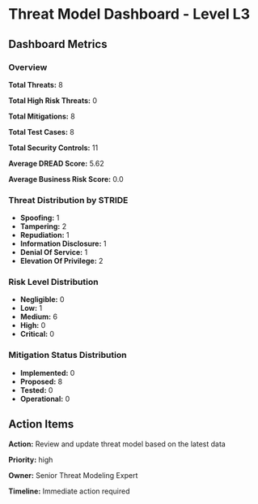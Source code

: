 # Threat Model Dashboard - Level L3 

## Dashboard Metrics

### Overview

**Total Threats:** 8

**Total High Risk Threats:** 0

**Total Mitigations:** 8

**Total Test Cases:** 8

**Total Security Controls:** 11

**Average DREAD Score:** 5.62

**Average Business Risk Score:** 0.0

### Threat Distribution by STRIDE

- **Spoofing:** 1
- **Tampering:** 2
- **Repudiation:** 1
- **Information Disclosure:** 1
- **Denial Of Service:** 1
- **Elevation Of Privilege:** 2

### Risk Level Distribution

- **Negligible:** 0
- **Low:** 1
- **Medium:** 6
- **High:** 0
- **Critical:** 0

### Mitigation Status Distribution

- **Implemented:** 0
- **Proposed:** 8
- **Tested:** 0
- **Operational:** 0

## Action Items

**Action:** Review and update threat model based on the latest data

**Priority:** high

**Owner:** Senior Threat Modeling Expert

**Timeline:** Immediate action required

